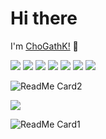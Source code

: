 # Hi there

I'm [ChoGathK!](https://github.com/ChoGathK/blogs) 👋

[![](https://img.shields.io/badge/TypeScript-Node.js-C0FF3E)](https://nodejs.org/en)
[![](https://img.shields.io/badge/TypeScript-Nest.js-FF6A6A)](https://nestjs.com/)
[![](https://img.shields.io/badge/TypeScript-Vue.js-54FF9F)](https://cn.vuejs.org/)
[![](https://img.shields.io/badge/JavaScript-Koa-FFF68F)](https://koajs.com/)
[![](https://img.shields.io/badge/JavaScript-Express-8B658B)](https://stores.express.com/)
[![](https://img.shields.io/badge/Golang-Golang-00BFFF)](https://golang.org/)
[![](https://img.shields.io/badge/Rust-Rust-FA8072)](https://www.rust-lang.org/)

![ReadMe Card2](https://github-readme-stats.vercel.app/api/top-langs/?username=ChoGathK&layout=compact)

[![](https://img.shields.io/badge/Chogath-blogs-0ab9e6)](https://github.com/ChoGathK/blogs)

![ReadMe Card1](https://github-readme-stats.vercel.app/api?username=ChoGathK&count_private=true&show_icons=true)

